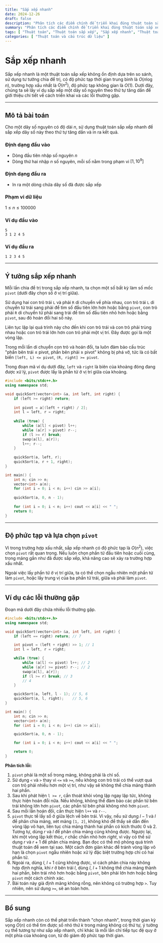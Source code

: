 ```yaml
---
title: "Sắp xếp nhanh"
date: 2024-12-26
draft: false
description: "Phân tích các điểm chính để triển khai đúng thuật toán sắp xếp nhanh."
summary: "Phân tích các điểm chính để triển khai đúng thuật toán sắp xếp nhanh."
tags: [ "Thuật toán", "Thuật toán sắp xếp", "Sắp xếp nhanh", "Thuật toán chia để trị" ]
categories: [ "Thuật toán và cấu trúc dữ liệu" ]
---
```


# Sắp xếp nhanh

Sắp xếp nhanh là một thuật toán sắp xếp không ổn định dựa trên so sánh, sử dụng tư tưởng chia để trị, có độ phức tạp thời gian trung bình là $O(n\log n)$, trường hợp xấu nhất là $O(n^2)$, độ phức tạp không gian là $O(1)$. Dưới đây, chúng ta sẽ lấy ví dụ sắp xếp một dãy số nguyên theo thứ tự tăng dần để giới thiệu chi tiết về cách triển khai và các lỗi thường gặp.

---

## Mô tả bài toán

Cho một dãy số nguyên có độ dài $n$, sử dụng thuật toán sắp xếp nhanh để sắp xếp dãy số này theo thứ tự tăng dần và in ra kết quả.

### Định dạng đầu vào

- Dòng đầu tiên nhập số nguyên $n$
- Dòng thứ hai nhập $n$ số nguyên, mỗi số nằm trong phạm vi $[1,10^9]$

### Định dạng đầu ra

- In ra một dòng chứa dãy số đã được sắp xếp

### Phạm vi dữ liệu

$1 \leq n \leq 100000$

### Ví dụ đầu vào

```
5
3 1 2 4 5
```

### Ví dụ đầu ra

```
1 2 3 4 5
```

---

## Ý tưởng sắp xếp nhanh

Mỗi lần chia để trị trong sắp xếp nhanh, ta chọn một số bất kỳ làm số mốc `pivot` (dưới đây chọn số ở vị trí giữa).

Sử dụng hai con trỏ trái `L` và phải `R` di chuyển về phía nhau, con trỏ trái `L` di chuyển từ trái sang phải để tìm số đầu tiên lớn hơn hoặc bằng `pivot`, con trỏ phải `R` di chuyển từ phải sang trái để tìm số đầu tiên nhỏ hơn hoặc bằng `pivot`, sau đó hoán đổi hai số này.

Liên tục lặp lại quá trình này cho đến khi con trỏ trái và con trỏ phải trùng nhau hoặc con trỏ trái lớn hơn con trỏ phải một vị trí. Đây được gọi là một vòng lặp.

Trong mỗi lần di chuyển con trỏ và hoán đổi, ta luôn đảm bảo cấu trúc "phần bên trái ≤ pivot, phần bên phải ≥ pivot" không bị phá vỡ, tức là có bất biến `[left, L) <= pivot`, `(R, right] >= pivot`.

Trong đoạn mã ví dụ dưới đây, `left` và `right` là biên của khoảng đóng đang được xử lý, `pivot` được lấy là phần tử ở vị trí giữa của khoảng.

```cpp
#include <bits/stdc++.h>
using namespace std;

void quickSort(vector<int> &a, int left, int right) {
    if (left >= right) return;
    
    int pivot = a[(left + right) / 2];
    int l = left, r = right;
    
    while (true) {
        while (a[l] < pivot) l++;
        while (a[r] > pivot) r--;
        if (l >= r) break;
        swap(a[l], a[r]);
        l++; r--;
    }
    
    quickSort(a, left, r);
    quickSort(a, r + 1, right);
}

int main() {
    int n; cin >> n;
    vector<int> a(n);
    for (int i = 0; i < n; i++) cin >> a[i];
    
    quickSort(a, 0, n - 1);
    
    for (int i = 0; i < n; i++) cout << a[i] << " ";
    return 0;
}
```

---

## Độ phức tạp và lựa chọn `pivot`

Vì trong trường hợp xấu nhất, sắp xếp nhanh có độ phức tạp là $O(n^2)$, việc chọn `pivot` rất quan trọng. Nếu luôn chọn phần tử đầu tiên hoặc cuối cùng, trong mảng gần như đã được sắp xếp, khả năng cao sẽ xảy ra trường hợp xấu nhất.

Ngoài việc lấy phần tử ở vị trí giữa, ta có thể chọn ngẫu nhiên một phần tử làm `pivot`, hoặc lấy trung vị của ba phần tử trái, giữa và phải làm `pivot`.

---

## Ví dụ các lỗi thường gặp

Đoạn mã dưới đây chứa nhiều lỗi thường gặp.

```cpp
#include <bits/stdc++.h>
using namespace std;

void quickSort(vector<int> &a, int left, int right) {
    if (left == right) return; // 7

    int pivot = (left + right) >> 1; // 1
    int l = left, r = right;

    while (true) {
        while (a[l] <= pivot) l++; // 2
        while (a[r] >= pivot) r--; // 2
        swap(a[l], a[r]);
        if (l >= r) break; // 3
        // 4
    }

    quickSort(a, left, l - 1); // 5, 6
    quickSort(a, l, right);    // 5, 6
}

int main() {
    int n; cin >> n;
    vector<int> a(n);
    for (int i = 0; i < n; i++) cin >> a[i];

    quickSort(a, 0, n - 1);

    for (int i = 0; i < n; i++) cout << a[i] << " ";

    return 0;
}
```

**Phân tích lỗi:**

1. `pivot` phải là một số trong mảng, không phải là chỉ số.
2. Sử dụng `<` và `>` thay vì `<=` và `>=`, nếu không con trỏ trái có thể vượt quá con trỏ phải nhiều hơn một vị trí, như vậy sẽ không thể chia mảng thành hai phần.
3. Sau khi phát hiện `l >= r`, cần thoát khỏi vòng lặp ngay lập tức, không thực hiện hoán đổi nữa. Nếu không, không thể đảm bảo các phần tử bên trái không lớn hơn `pivot`, các phần tử bên phải không nhỏ hơn `pivot`.
4. Sau mỗi lần hoán đổi, cần thực hiện `l++` và `r--`.
5. `pivot` thực tế lấy số ở giữa lệch về bên trái. Vì vậy, nếu sử dụng $l - 1$ và $l$ để phân chia mảng, xét mảng `[1, 2]`, không khó để thấy sẽ dẫn đến vòng lặp vô hạn, liên tục chia mảng thành hai phần có kích thước 0 và 2. Tương tự, dùng $r$ và $l$ để phân chia mảng cũng không được. Ngược lại, khi một vòng lặp kết thúc, $r$ chắc chắn nhỏ hơn $right$, vì vậy có thể sử dụng $r$ và $r+1$ để phân chia mảng. Bạn đọc có thể mô phỏng quá trình thuật toán để xem tại sao. Một cách đơn giản khác để tránh vòng lặp vô hạn là chọn `pivot` ngẫu nhiên hoặc xử lý đặc biệt trường hợp chỉ có hai phần tử.
6. Ngoài ra, dùng $l$, $l+1$ cũng không được, vì cách phân chia này không hợp định nghĩa, khi $r$ ở bên trái $l$, dùng $l$, $l+1$ không thể chia mảng thành hai phần, bên trái nhỏ hơn hoặc bằng `pivot`, bên phải lớn hơn hoặc bằng `pivot` một cách chính xác.
7. Bài toán này giả định mảng không rỗng, nên không có trường hợp `>`. Tuy nhiên, nên sử dụng `>=`, sẽ an toàn hơn.

---

## Bổ sung

Sắp xếp nhanh còn có thể phát triển thành "chọn nhanh", trong thời gian kỳ vọng $O(n)$ có thể tìm được số nhỏ thứ $k$ trong mảng không có thứ tự, ý tưởng cụ thể tương tự như sắp xếp nhanh, chỉ khác là mỗi lần chỉ tiếp tục đệ quy ở một phía của khoảng con, từ đó giảm độ phức tạp thời gian.